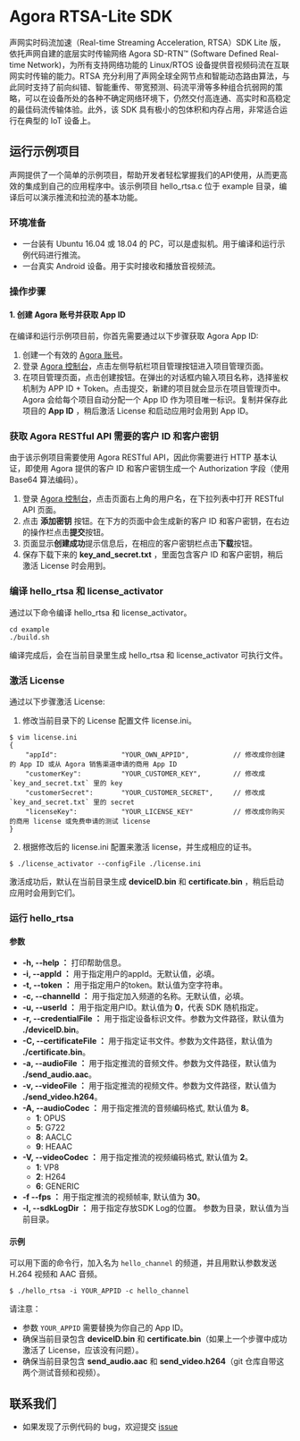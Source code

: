 
# Agora RTSA-Lite SDK

声网实时码流加速（Real-time Streaming Acceleration, RTSA）SDK Lite 版，依托声网自建的底层实时传输网络 Agora SD-RTN™ (Software Defined Real-time Network)，为所有支持网络功能的 Linux/RTOS 设备提供音视频码流在互联网实时传输的能力。RTSA 充分利用了声网全球全网节点和智能动态路由算法，与此同时支持了前向纠错、智能重传、带宽预测、码流平滑等多种组合抗弱网的策略，可以在设备所处的各种不确定网络环境下，仍然交付高连通、高实时和高稳定的最佳码流传输体验。此外，该 SDK 具有极小的包体积和内存占用，非常适合运行在典型的 IoT 设备上。

## 运行示例项目

声网提供了一个简单的示例项目，帮助开发者轻松掌握我们的API使用，从而更高效的集成到自己的应用程序中。该示例项目 hello_rtsa.c 位于 example 目录，编译后可以演示推流和拉流的基本功能。

### 环境准备

- 一台装有 Ubuntu 16.04 或 18.04 的 PC，可以是虚拟机。用于编译和运行示例代码进行推流。
- 一台真实 Android 设备。用于实时接收和播放音视频流。

### 操作步骤

#### 1. 创建 Agora 账号并获取 App ID

在编译和运行示例项目前，你首先需要通过以下步骤获取 Agora App ID:
1. 创建一个有效的 [Agora 账号](https://console.agora.io/)。
2. 登录 [Agora 控制台](https://console.agora.io/)，点击左侧导航栏项目管理按钮进入项目管理页面。
3. 在项目管理页面，点击创建按钮。在弹出的对话框内输入项目名称，选择鉴权机制为 APP ID + Token。点击提交，新建的项目就会显示在项目管理页中。Agora 会给每个项目自动分配一个 App ID 作为项目唯一标识。复制并保存此项目的 **App ID** ，稍后激活 License 和启动应用时会用到 App ID。

### 获取 Agora RESTful API 需要的客户 ID 和客户密钥
由于该示例项目需要使用 Agora RESTful API，因此你需要进行 HTTP 基本认证，即使用 Agora 提供的客户 ID 和客户密钥生成一个 Authorization 字段（使用 Base64 算法编码）。
1. 登录 [Agora 控制台](https://console.agora.io/)，点击页面右上角的用户名，在下拉列表中打开 RESTful API 页面。
2. 点击 **添加密钥** 按钮。在下方的页面中会生成新的客户 ID 和客户密钥，在右边的操作栏点击**提交**按钮。
3. 页面显示**创建成功**提示信息后，在相应的客户密钥栏点击**下载**按钮。
4. 保存下载下来的 **key_and_secret.txt** ，里面包含客户 ID 和客户密钥，稍后激活 License 时会用到。

### 编译 hello_rtsa 和 license_activator

通过以下命令编译 hello_rtsa 和 license_activator。
```
cd example
./build.sh
```
编译完成后，会在当前目录里生成 hello_rtsa 和 license_activator 可执行文件。

### 激活 License
通过以下步骤激活 License:
1. 修改当前目录下的 License 配置文件 license.ini。
```
$ vim license.ini
{
    "appId":                "YOUR_OWN_APPID",           // 修改成你创建的 App ID 或从 Agora 销售渠道申请的商用 App ID
    "customerKey":          "YOUR_CUSTOMER_KEY",        // 修改成 `key_and_secret.txt` 里的 key
    "customerSecret":       "YOUR_CUSTOMER_SECRET",     // 修改成 `key_and_secret.txt` 里的 secret
    "licenseKey":           "YOUR_LICENSE_KEY"          // 修改成你购买的商用 license 或免费申请的测试 license
}
```
2. 根据修改后的 license.ini 配置来激活 license，并生成相应的证书。
```
$ ./license_activator --configFile ./license.ini
```
激活成功后，默认在当前目录生成 **deviceID.bin** 和 **certificate.bin** ，稍后启动应用时会用到它们。

### 运行 hello_rtsa

#### 参数

* **-h, --help ：** 打印帮助信息。
* **-i, --appId ：** 用于指定用户的appId。无默认值，必填。
* **-t, --token ：** 用于指定用户的token。默认值为空字符串。
* **-c, --channelId ：** 用于指定加入频道的名称。无默认值，必填。
* **-u, --userId ：** 用于指定用户ID。默认值为 **0**，代表 SDK 随机指定。
* **-r, --credentialFile ：** 用于指定设备标识文件。参数为文件路径，默认值为 **./deviceID.bin**。
* **-C, --certificateFile ：** 用于指定证书文件。参数为文件路径，默认值为 **./certificate.bin**。
* **-a, --audioFile ：** 用于指定推流的音频文件。参数为文件路径，默认值为 **./send_audio.aac**。
* **-v, --videoFile ：** 用于指定推流的视频文件。参数为文件路径，默认值为 **./send_video.h264**。
* **-A, --audioCodec ：** 用于指定推流的音频编码格式, 默认值为 **8**。
  * **1**: OPUS
  * **5**: G722
  * **8**: AACLC
  * **9**: HEAAC
* **-V, --videoCodec ：** 用于指定推流的视频编码格式, 默认值为 **2**。
  * **1**: VP8
  * **2**: H264
  * **6**: GENERIC
* **-f  --fps ：** 用于指定推流的视频帧率, 默认值为 **30**。
* **-l, --sdkLogDir ：** 用于指定存放SDK Log的位置。 参数为目录，默认值为当前目录。


#### 示例

可以用下面的命令行，加入名为 `hello_channel` 的频道，并且用默认参数发送 H.264 视频和 AAC 音频。
```
$ ./hello_rtsa -i YOUR_APPID -c hello_channel
```

请注意：
- 参数 `YOUR_APPID` 需要替换为你自己的 App ID。
- 确保当前目录包含 **deviceID.bin** 和 **certificate.bin**（如果上一个步骤中成功激活了 License，应该没有问题）。
- 确保当前目录包含 **send_audio.aac** 和 **send_video.h264**（git 仓库自带这两个测试音频和视频）。

## 联系我们

- 如果发现了示例代码的 bug，欢迎提交 [issue](https://github.com/AgoraIO/Basic-RTSA/issues)

